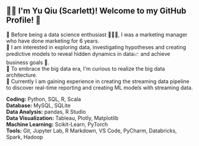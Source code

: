 
## 👩‍🚀 I'm Yu Qiu (Scarlett)! Welcome to my GitHub Profile! &#x1F4AD;

🌟 Before being a data science enthusiast 👩🏻‍🎓, I was a marketing manager who have done marketing for 6 years.    
🌟 I am interested in exploring data, investigating hypotheses and creating predictive models to reveal hidden dynamics in data📈 and achieve business goals 🎯.  
🌟 To embrace the big data era, I'm curious to realize the big data architecture.   
🌟 Currently I am gaining experience in creating the streaming data pipeline to discover real-time reporting and creating ML models with streaming data.

<B>Coding:</B> Python, SQL, R, Scala   
<B>Database:</B> MySQL, SQLite  
<B>Data Analysis:</B> pandas, R Studio  
<B>Data Visualization:</B> Tableau, Plotly, Matplotlib  
<B>Machine Learning:</B> Scikit-Learn, PyTorch  
<B>Tools:</B> Git, Jupyter Lab, R Markdown, VS Code, PyCharm, Databricks, Spark, Hadoop  
